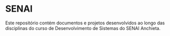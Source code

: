 # SENAI
Este repositório contém documentos e projetos desenvolvidos ao longo das disciplinas do curso de Desenvolvimento de Sistemas do SENAI Anchieta.
